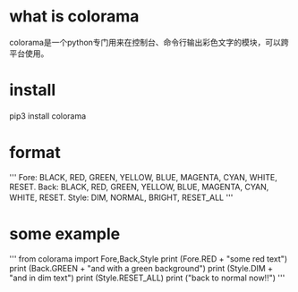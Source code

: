 # what is colorama
colorama是一个python专门用来在控制台、命令行输出彩色文字的模块，可以跨平台使用。
# install

pip3 install colorama
　　
# format

 '''
Fore: BLACK, RED, GREEN, YELLOW, BLUE, MAGENTA, CYAN, WHITE, RESET.
Back: BLACK, RED, GREEN, YELLOW, BLUE, MAGENTA, CYAN, WHITE, RESET.
Style: DIM, NORMAL, BRIGHT, RESET_ALL
 '''　　

# some example 
 '''
from colorama import Fore,Back,Style
print (Fore.RED + "some red text")
print (Back.GREEN + "and with a green background")
print (Style.DIM + "and in dim text")
print (Style.RESET_ALL)
print ("back to normal now!!")
 '''
